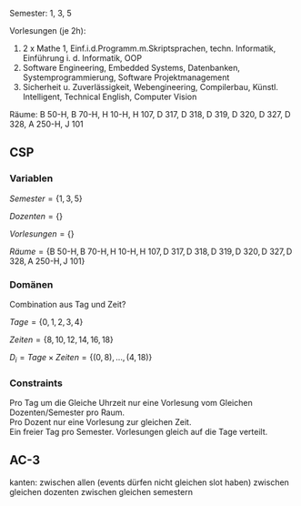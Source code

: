 Semester: 1, 3, 5  
  
Vorlesungen (je 2h): 
1. 2 x Mathe 1, Einf.i.d.Programm.m.Skriptsprachen, techn. Informatik, Einführung i. d. Informatik, OOP
2. Software Engineering, Embedded Systems, Datenbanken, Systemprogrammierung, Software Projektmanagement 
3. Sicherheit u. Zuverlässigkeit, Webengineering, Compilerbau, Künstl. Intelligent, Technical English, Computer Vision  
  
Räume: B 50-H, B 70-H, H 10-H, H 107, D 317, D 318, D 319, D 320, D 327, D 328, A 250-H, J 101  

## CSP
### Variablen
$Semester = \{1, 3, 5\}$

$Dozenten = \{\}$ 

$Vorlesungen = \{\}$

$Räume = \{\text{B 50-H}, \text{B 70-H}, \text{H 10-H}, \text{H 107}, \text{D 317}, \text{D 318}, \text{D 319}, \text{D 320}, \text{D 327}, \text{D 328}, \text{A 250-H}, \text{J 101} \}$ 
### Domänen
Combination aus Tag und Zeit?  

$Tage = \{0, 1, 2, 3, 4\}$ 

$Zeiten = \{8, 10, 12, 14, 16, 18\}$ 

$D_i = Tage \times Zeiten = \{(0, 8), ..., (4, 18)\}$
### Constraints
Pro Tag um die Gleiche Uhrzeit nur eine Vorlesung vom Gleichen Dozenten/Semester pro Raum.   
Pro Dozent nur eine Vorlesung zur gleichen Zeit.  
Ein freier Tag pro Semester.
Vorlesungen gleich auf die Tage verteilt.


## AC-3
kanten:
zwischen allen (events dürfen nicht gleichen slot haben)
zwischen gleichen dozenten
zwischen gleichen semestern